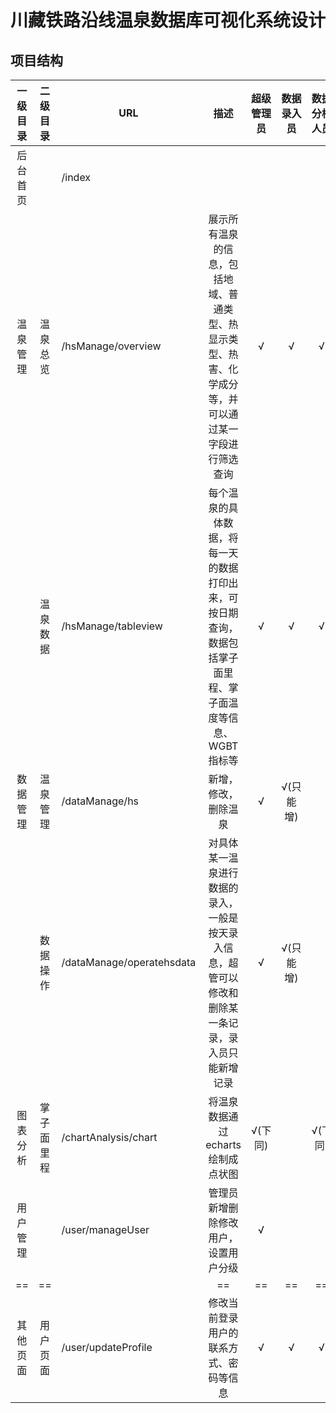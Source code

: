# 川藏铁路沿线温泉数据库可视化系统设计

## 项目结构

| 一级目录 |  二级目录  | URL                       |                             描述                             | 超级管理员 | 数据录入员 | 数据分析人员 | 普通用户 |
| :------: | :--------: | ------------------------- | :----------------------------------------------------------: | :--------: | :--------: | :----------: | :------: |
| 后台首页 |            | /index                    |                                                              |            |            |              |          |
| 温泉管理 |  温泉总览  | /hsManage/overview        | 展示所有温泉的信息，包括地域、普通类型、热显示类型、热害、化学成分等，并可以通过某一字段进行筛选查询 |     √      |     √      |      √       |    √     |
|          |  温泉数据  | /hsManage/tableview       | 每个温泉的具体数据，将每一天的数据打印出来，可按日期查询，数据包括掌子面里程、掌子面温度等信息、WGBT指标等 |     √      |     √      |      √       |          |
| 数据管理 |  温泉管理  | /dataManage/hs            |                     新增，修改，删除温泉                     |     √      | √(只能增)  |              |          |
|          |  数据操作  | /dataManage/operatehsdata | 对具体某一温泉进行数据的录入，一般是按天录入信息，超管可以修改和删除某一条记录，录入员只能新增记录 |     √      | √(只能增)  |              |          |
| 图表分析 | 掌子面里程 | /chartAnalysis/chart      |              将温泉数据通过echarts绘制成点状图               |  √(下同)   |            |   √(下同)    |          |
| 用户管理 |            | /user/manageUser          |             管理员新增删除修改用户，设置用户分级             |     √      |            |              |          |
|    ==    |     ==     |                           |                              ==                              |     ==     |     ==     |      ==      |    ==    |
| 其他页面 |  用户页面  | /user/updateProfile       |            修改当前登录用户的联系方式、密码等信息            |     √      |     √      |      √       |    √     |



